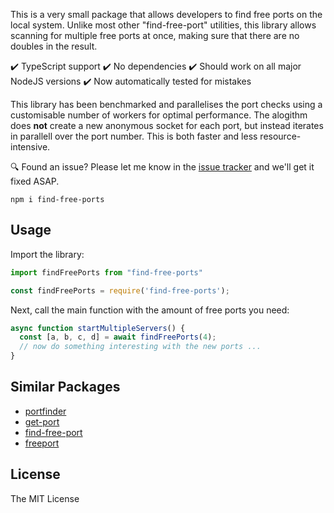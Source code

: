 
This is a very small package that allows developers to find free ports
on the local system. Unlike most other "find-free-port" utilities, this library
allows scanning for multiple free ports at once, making sure that there are no
doubles in the result.

✔️ TypeScript support
✔️ No dependencies
✔️ Should work on all major NodeJS versions
✔️ Now automatically tested for mistakes

This library has been benchmarked and parallelises the port checks using a
customisable number of workers for optimal performance. The alogithm does
**not** create a new anonymous socket for each port, but instead iterates in
parallell over the port number. This is both faster and less
resource-intensive.

🔍 Found an issue? Please let me know in the [issue tracker][1] and we'll get
it fixed ASAP.

[1]: https://github.com/samvv/node-find-free-ports/issues

```
npm i find-free-ports
```

## Usage

Import the library:

```js
import findFreePorts from "find-free-ports"
```

```js
const findFreePorts = require('find-free-ports');
```

Next, call the main function with the amount of free ports you need:

```js
async function startMultipleServers() {
  const [a, b, c, d] = await findFreePorts(4);
  // now do something interesting with the new ports ...
}
```


## Similar Packages

 - [portfinder](https://www.npmjs.com/package/portfinder)
 - [get-port](https://www.npmjs.com/package/get-port)
 - [find-free-port](https://www.npmjs.com/package/find-free-port)
 - [freeport](https://www.npmjs.com/package/freeport)

## License

The MIT License
